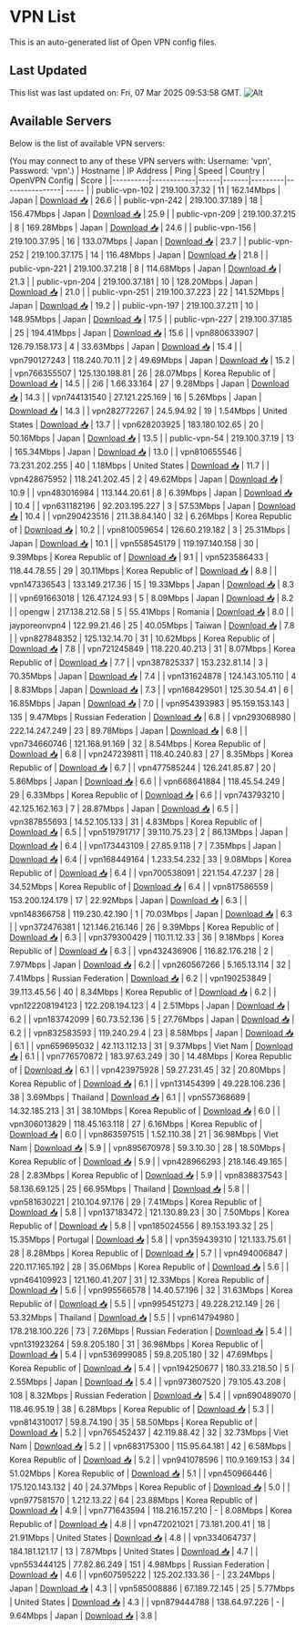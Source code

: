 # VPN List

This is an auto-generated list of Open VPN config files.

## Last Updated

This list was last updated on: Fri, 07 Mar 2025 09:53:58 GMT.
![Alt](https://repobeats.axiom.co/api/embed/186b98318ef1479477931607c1ad7d823f12451f.svg "Repobeats analytics image")

## Available Servers

Below is the list of available VPN servers:

(You may connect to any of these VPN servers with: Username: 'vpn', Password: 'vpn'.)
| Hostname | IP Address | Ping | Speed | Country | OpenVPN Config | Score |
|----------|------------|------|-------|---------|----------------| ----- |
| public-vpn-102 | 219.100.37.32 | 11 | 162.14Mbps | Japan | [Download 📥](./configs/server_0_JP.ovpn) | 26.6 |
| public-vpn-242 | 219.100.37.189 | 18 | 156.47Mbps | Japan | [Download 📥](./configs/server_1_JP.ovpn) | 25.9 |
| public-vpn-209 | 219.100.37.215 | 8 | 169.28Mbps | Japan | [Download 📥](./configs/server_2_JP.ovpn) | 24.6 |
| public-vpn-156 | 219.100.37.95 | 16 | 133.07Mbps | Japan | [Download 📥](./configs/server_3_JP.ovpn) | 23.7 |
| public-vpn-252 | 219.100.37.175 | 14 | 116.48Mbps | Japan | [Download 📥](./configs/server_4_JP.ovpn) | 21.8 |
| public-vpn-221 | 219.100.37.218 | 8 | 114.68Mbps | Japan | [Download 📥](./configs/server_5_JP.ovpn) | 21.3 |
| public-vpn-204 | 219.100.37.181 | 10 | 128.20Mbps | Japan | [Download 📥](./configs/server_6_JP.ovpn) | 21.0 |
| public-vpn-251 | 219.100.37.223 | 22 | 141.52Mbps | Japan | [Download 📥](./configs/server_7_JP.ovpn) | 19.2 |
| public-vpn-197 | 219.100.37.211 | 10 | 148.95Mbps | Japan | [Download 📥](./configs/server_8_JP.ovpn) | 17.5 |
| public-vpn-227 | 219.100.37.185 | 25 | 194.41Mbps | Japan | [Download 📥](./configs/server_9_JP.ovpn) | 15.6 |
| vpn880633907 | 126.79.158.173 | 4 | 33.63Mbps | Japan | [Download 📥](./configs/server_10_JP.ovpn) | 15.4 |
| vpn790127243 | 118.240.70.11 | 2 | 49.69Mbps | Japan | [Download 📥](./configs/server_11_JP.ovpn) | 15.2 |
| vpn766355507 | 125.130.198.81 | 26 | 28.07Mbps | Korea Republic of | [Download 📥](./configs/server_12_KR.ovpn) | 14.5 |
| 2i6 | 1.66.33.164 | 27 | 9.28Mbps | Japan | [Download 📥](./configs/server_13_JP.ovpn) | 14.3 |
| vpn744131540 | 27.121.225.169 | 16 | 5.26Mbps | Japan | [Download 📥](./configs/server_14_JP.ovpn) | 14.3 |
| vpn282772267 | 24.5.94.92 | 19 | 1.54Mbps | United States | [Download 📥](./configs/server_15_US.ovpn) | 13.7 |
| vpn628203925 | 183.180.102.65 | 20 | 50.16Mbps | Japan | [Download 📥](./configs/server_16_JP.ovpn) | 13.5 |
| public-vpn-54 | 219.100.37.19 | 13 | 165.34Mbps | Japan | [Download 📥](./configs/server_17_JP.ovpn) | 13.0 |
| vpn810655546 | 73.231.202.255 | 40 | 1.18Mbps | United States | [Download 📥](./configs/server_18_US.ovpn) | 11.7 |
| vpn428675952 | 118.241.202.45 | 2 | 49.62Mbps | Japan | [Download 📥](./configs/server_19_JP.ovpn) | 10.9 |
| vpn483016984 | 113.144.20.61 | 8 | 6.39Mbps | Japan | [Download 📥](./configs/server_20_JP.ovpn) | 10.4 |
| vpn631182196 | 92.203.195.227 | 3 | 57.53Mbps | Japan | [Download 📥](./configs/server_21_JP.ovpn) | 10.4 |
| vpn290423516 | 211.38.84.140 | 32 | 6.26Mbps | Korea Republic of | [Download 📥](./configs/server_22_KR.ovpn) | 10.2 |
| vpn810059654 | 126.60.219.182 | 3 | 25.31Mbps | Japan | [Download 📥](./configs/server_23_JP.ovpn) | 10.1 |
| vpn558545179 | 119.197.140.158 | 30 | 9.39Mbps | Korea Republic of | [Download 📥](./configs/server_24_KR.ovpn) | 9.1 |
| vpn523586433 | 118.44.78.55 | 29 | 30.11Mbps | Korea Republic of | [Download 📥](./configs/server_25_KR.ovpn) | 8.8 |
| vpn147336543 | 133.149.217.36 | 15 | 19.33Mbps | Japan | [Download 📥](./configs/server_26_JP.ovpn) | 8.3 |
| vpn691663018 | 126.47.124.93 | 5 | 8.09Mbps | Japan | [Download 📥](./configs/server_27_JP.ovpn) | 8.2 |
| opengw | 217.138.212.58 | 5 | 55.41Mbps | Romania | [Download 📥](./configs/server_28_RO.ovpn) | 8.0 |
| jayporeonvpn4 | 122.99.21.46 | 25 | 40.05Mbps | Taiwan | [Download 📥](./configs/server_29_TW.ovpn) | 7.8 |
| vpn827848352 | 125.132.14.70 | 31 | 10.62Mbps | Korea Republic of | [Download 📥](./configs/server_30_KR.ovpn) | 7.8 |
| vpn721245849 | 118.220.40.213 | 31 | 8.07Mbps | Korea Republic of | [Download 📥](./configs/server_31_KR.ovpn) | 7.7 |
| vpn387825337 | 153.232.81.14 | 3 | 70.35Mbps | Japan | [Download 📥](./configs/server_32_JP.ovpn) | 7.4 |
| vpn131624878 | 124.143.105.110 | 4 | 8.83Mbps | Japan | [Download 📥](./configs/server_33_JP.ovpn) | 7.3 |
| vpn168429501 | 125.30.54.41 | 6 | 16.85Mbps | Japan | [Download 📥](./configs/server_34_JP.ovpn) | 7.0 |
| vpn954393983 | 95.159.153.143 | 135 | 9.47Mbps | Russian Federation | [Download 📥](./configs/server_35_RU.ovpn) | 6.8 |
| vpn293068980 | 222.14.247.249 | 23 | 89.78Mbps | Japan | [Download 📥](./configs/server_36_JP.ovpn) | 6.8 |
| vpn734660746 | 121.168.91.169 | 32 | 8.54Mbps | Korea Republic of | [Download 📥](./configs/server_37_KR.ovpn) | 6.8 |
| vpn247239811 | 118.40.240.83 | 27 | 8.35Mbps | Korea Republic of | [Download 📥](./configs/server_38_KR.ovpn) | 6.7 |
| vpn477585244 | 126.241.85.87 | 20 | 5.86Mbps | Japan | [Download 📥](./configs/server_39_JP.ovpn) | 6.6 |
| vpn668641884 | 118.45.54.249 | 29 | 6.33Mbps | Korea Republic of | [Download 📥](./configs/server_40_KR.ovpn) | 6.6 |
| vpn743793210 | 42.125.162.163 | 7 | 28.87Mbps | Japan | [Download 📥](./configs/server_41_JP.ovpn) | 6.5 |
| vpn387855693 | 14.52.105.133 | 31 | 4.83Mbps | Korea Republic of | [Download 📥](./configs/server_42_KR.ovpn) | 6.5 |
| vpn519791717 | 39.110.75.23 | 2 | 86.13Mbps | Japan | [Download 📥](./configs/server_43_JP.ovpn) | 6.4 |
| vpn173443109 | 27.85.9.118 | 7 | 7.35Mbps | Japan | [Download 📥](./configs/server_44_JP.ovpn) | 6.4 |
| vpn168449164 | 1.233.54.232 | 33 | 9.08Mbps | Korea Republic of | [Download 📥](./configs/server_45_KR.ovpn) | 6.4 |
| vpn700538091 | 221.154.47.237 | 28 | 34.52Mbps | Korea Republic of | [Download 📥](./configs/server_46_KR.ovpn) | 6.4 |
| vpn817586559 | 153.200.124.179 | 17 | 22.92Mbps | Japan | [Download 📥](./configs/server_47_JP.ovpn) | 6.3 |
| vpn148366758 | 119.230.42.190 | 1 | 70.03Mbps | Japan | [Download 📥](./configs/server_48_JP.ovpn) | 6.3 |
| vpn372476381 | 121.146.216.146 | 26 | 9.39Mbps | Korea Republic of | [Download 📥](./configs/server_49_KR.ovpn) | 6.3 |
| vpn379300429 | 110.11.12.33 | 36 | 9.18Mbps | Korea Republic of | [Download 📥](./configs/server_50_KR.ovpn) | 6.3 |
| vpn432436906 | 116.82.176.218 | 2 | 7.97Mbps | Japan | [Download 📥](./configs/server_51_JP.ovpn) | 6.2 |
| vpn260567266 | 5.165.13.114 | 32 | 7.41Mbps | Russian Federation | [Download 📥](./configs/server_52_RU.ovpn) | 6.2 |
| vpn190253849 | 39.113.45.56 | 40 | 8.34Mbps | Korea Republic of | [Download 📥](./configs/server_53_KR.ovpn) | 6.2 |
| vpn122208194123 | 122.208.194.123 | 4 | 2.51Mbps | Japan | [Download 📥](./configs/server_54_JP.ovpn) | 6.2 |
| vpn183742099 | 60.73.52.136 | 5 | 27.76Mbps | Japan | [Download 📥](./configs/server_55_JP.ovpn) | 6.2 |
| vpn832583593 | 119.240.29.4 | 23 | 8.58Mbps | Japan | [Download 📥](./configs/server_56_JP.ovpn) | 6.1 |
| vpn659695032 | 42.113.112.13 | 31 | 9.37Mbps | Viet Nam | [Download 📥](./configs/server_57_VN.ovpn) | 6.1 |
| vpn776570872 | 183.97.63.249 | 30 | 14.48Mbps | Korea Republic of | [Download 📥](./configs/server_58_KR.ovpn) | 6.1 |
| vpn423975928 | 59.27.231.45 | 32 | 20.80Mbps | Korea Republic of | [Download 📥](./configs/server_59_KR.ovpn) | 6.1 |
| vpn131454399 | 49.228.106.236 | 38 | 3.69Mbps | Thailand | [Download 📥](./configs/server_60_TH.ovpn) | 6.1 |
| vpn557368689 | 14.32.185.213 | 31 | 38.10Mbps | Korea Republic of | [Download 📥](./configs/server_61_KR.ovpn) | 6.0 |
| vpn306013829 | 118.45.163.118 | 27 | 6.16Mbps | Korea Republic of | [Download 📥](./configs/server_62_KR.ovpn) | 6.0 |
| vpn863597515 | 1.52.110.38 | 21 | 36.98Mbps | Viet Nam | [Download 📥](./configs/server_63_VN.ovpn) | 5.9 |
| vpn895670978 | 59.3.10.30 | 28 | 18.50Mbps | Korea Republic of | [Download 📥](./configs/server_64_KR.ovpn) | 5.9 |
| vpn428966293 | 218.146.49.165 | 28 | 2.83Mbps | Korea Republic of | [Download 📥](./configs/server_65_KR.ovpn) | 5.9 |
| vpn838837543 | 58.136.69.125 | 25 | 66.95Mbps | Thailand | [Download 📥](./configs/server_66_TH.ovpn) | 5.8 |
| vpn581630221 | 210.104.97.176 | 29 | 7.41Mbps | Korea Republic of | [Download 📥](./configs/server_67_KR.ovpn) | 5.8 |
| vpn137183472 | 121.130.89.23 | 30 | 7.50Mbps | Korea Republic of | [Download 📥](./configs/server_68_KR.ovpn) | 5.8 |
| vpn185024556 | 89.153.193.32 | 25 | 15.35Mbps | Portugal | [Download 📥](./configs/server_69_PT.ovpn) | 5.8 |
| vpn359439310 | 121.133.75.61 | 28 | 8.28Mbps | Korea Republic of | [Download 📥](./configs/server_70_KR.ovpn) | 5.7 |
| vpn494006847 | 220.117.165.192 | 28 | 35.06Mbps | Korea Republic of | [Download 📥](./configs/server_71_KR.ovpn) | 5.6 |
| vpn464109923 | 121.160.41.207 | 31 | 12.33Mbps | Korea Republic of | [Download 📥](./configs/server_72_KR.ovpn) | 5.6 |
| vpn995566578 | 14.40.57.196 | 32 | 31.63Mbps | Korea Republic of | [Download 📥](./configs/server_73_KR.ovpn) | 5.5 |
| vpn995451273 | 49.228.212.149 | 26 | 53.32Mbps | Thailand | [Download 📥](./configs/server_74_TH.ovpn) | 5.5 |
| vpn614794980 | 178.218.100.226 | 73 | 7.26Mbps | Russian Federation | [Download 📥](./configs/server_75_RU.ovpn) | 5.4 |
| vpn131923264 | 59.8.205.180 | 31 | 36.98Mbps | Korea Republic of | [Download 📥](./configs/server_76_KR.ovpn) | 5.4 |
| vpn536999085 | 59.8.205.180 | 32 | 47.69Mbps | Korea Republic of | [Download 📥](./configs/server_77_KR.ovpn) | 5.4 |
| vpn194250677 | 180.33.218.50 | 5 | 2.55Mbps | Japan | [Download 📥](./configs/server_78_JP.ovpn) | 5.4 |
| vpn973607520 | 79.105.43.208 | 108 | 8.32Mbps | Russian Federation | [Download 📥](./configs/server_79_RU.ovpn) | 5.4 |
| vpn690489070 | 118.46.95.19 | 38 | 6.28Mbps | Korea Republic of | [Download 📥](./configs/server_80_KR.ovpn) | 5.3 |
| vpn814310017 | 59.8.74.190 | 35 | 58.50Mbps | Korea Republic of | [Download 📥](./configs/server_81_KR.ovpn) | 5.2 |
| vpn765452437 | 42.119.88.42 | 32 | 32.73Mbps | Viet Nam | [Download 📥](./configs/server_82_VN.ovpn) | 5.2 |
| vpn683175300 | 115.95.64.181 | 42 | 6.58Mbps | Korea Republic of | [Download 📥](./configs/server_83_KR.ovpn) | 5.2 |
| vpn941078596 | 110.9.169.153 | 34 | 51.02Mbps | Korea Republic of | [Download 📥](./configs/server_84_KR.ovpn) | 5.1 |
| vpn450966446 | 175.120.143.132 | 40 | 24.37Mbps | Korea Republic of | [Download 📥](./configs/server_85_KR.ovpn) | 5.0 |
| vpn977581570 | 1.212.13.22 | 64 | 23.88Mbps | Korea Republic of | [Download 📥](./configs/server_86_KR.ovpn) | 4.9 |
| vpn771643594 | 118.216.157.210 | - | 8.08Mbps | Korea Republic of | [Download 📥](./configs/server_87_KR.ovpn) | 4.8 |
| vpn472021021 | 73.181.200.41 | 18 | 21.91Mbps | United States | [Download 📥](./configs/server_88_US.ovpn) | 4.8 |
| vpn334064737 | 184.181.121.17 | 13 | 7.87Mbps | United States | [Download 📥](./configs/server_89_US.ovpn) | 4.7 |
| vpn553444125 | 77.82.86.249 | 151 | 4.98Mbps | Russian Federation | [Download 📥](./configs/server_90_RU.ovpn) | 4.6 |
| vpn607595222 | 125.202.133.36 | - | 23.24Mbps | Japan | [Download 📥](./configs/server_91_JP.ovpn) | 4.3 |
| vpn585008886 | 67.189.72.145 | 25 | 5.77Mbps | United States | [Download 📥](./configs/server_92_US.ovpn) | 4.3 |
| vpn879444788 | 138.64.97.226 | - | 9.64Mbps | Japan | [Download 📥](./configs/server_93_JP.ovpn) | 3.8 |
